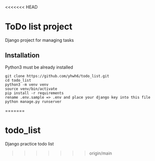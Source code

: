<<<<<<< HEAD
# ToDo list project
Django project for managing tasks

## Installation
Python3 must be already installed

```shell
git clone https://github.com/yhwh6/todo_list.git
cd todo_list
python3 -m venv venv
source venv/bin/activate
pip install -r requirements 
rename .env.sample => .env and place your django key into this file
python manage.py runserver
```
=======
# todo_list
Django practice todo list
>>>>>>> origin/main

